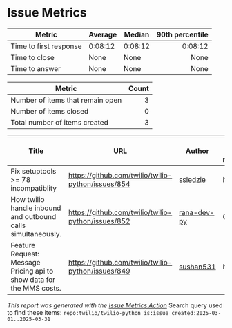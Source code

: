 # Issue Metrics

| Metric | Average | Median | 90th percentile |
| --- | --- | --- | ---: |
| Time to first response | 0:08:12 | 0:08:12 | 0:08:12 |
| Time to close | None | None | None |
| Time to answer | None | None | None |

| Metric | Count |
| --- | ---: |
| Number of items that remain open | 3 |
| Number of items closed | 0 |
| Total number of items created | 3 |

| Title | URL | Author | Time to first response | Time to close | Time to answer |
| --- | --- | --- | --- | --- | --- |
| Fix setuptools >= 78 incompatiblity | https://github.com/twilio/twilio-python/issues/854 | [ssledzie](https://github.com/ssledzie) | None | None | None |
| How twilio handle inbound and outbound calls simultaneously. | https://github.com/twilio/twilio-python/issues/852 | [rana-dev-py](https://github.com/rana-dev-py) | 0:08:12 | None | None |
| Feature Request: Message Pricing api to show data for the MMS costs. | https://github.com/twilio/twilio-python/issues/849 | [sushan531](https://github.com/sushan531) | None | None | None |

_This report was generated with the [Issue Metrics Action](https://github.com/github/issue-metrics)_
Search query used to find these items: `repo:twilio/twilio-python is:issue created:2025-03-01..2025-03-31`
